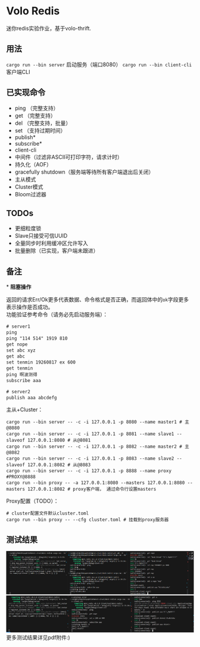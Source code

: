 # Volo Redis

迷你redis实验作业，基于volo-thrift.  

## 用法

`cargo run --bin server` 启动服务（端口8080）
`cargo run --bin client-cli` 客户端CLI

## 已实现命令
- ping （完整支持）
- get （完整支持）
- del （完整支持，批量）
- set （支持过期时间）
- publish*
- subscribe*
- client-cli
- 中间件（过滤非ASCII可打印字符，请求计时）
- 持久化（AOF）
- gracefully shutdown（服务端等待所有客户端退出后关闭）
- 主从模式
- Cluster模式
- Bloom过滤器

## TODOs

- 更细粒度锁
- Slave只接受可信UUID
- 全量同步时利用缓冲区允许写入
- 批量删除（已实现，客户端未跟进）

## 备注

\* **阻塞操作**

返回的请求Err/Ok更多代表数据、命令格式是否正确，而返回体中的`ok`字段更多表示操作是否成功。  
功能验证参考命令（请务必先启动服务端）：  
```plaintext
# server1
ping
ping "114 514" 1919 810
get nope
set abc xyz
get abc
set tenmin 19260817 ex 600
get tenmin
ping 啊波测得
subscribe aaa
```
```shell
# server2
publish aaa abcdefg
```
主从+Cluster：  
```shell
cargo run --bin server -- -c -i 127.0.0.1 -p 8080 --name master1 # 主@8080
cargo run --bin server -- -c -i 127.0.0.1 -p 8081 --name slave1 --slaveof 127.0.0.1:8080 # 从@8081
cargo run --bin server -- -c -i 127.0.0.1 -p 8082 --name master2 # 主@8082
cargo run --bin server -- -c -i 127.0.0.1 -p 8083 --name slave2 --slaveof 127.0.0.1:8082 # 从@8083
cargo run --bin server -- -c -i 127.0.0.1 -p 8888 --name proxy #PROXY@8888
cargo run --bin proxy -- -a 127.0.0.1:8080 --masters 127.0.0.1:8080 --masters 127.0.0.1:8082 # proxy客户端， 通过命令行设置masters
```
Proxy配置（TODO）：
```shell
# cluster配置文件默认cluster.toml
cargo run --bin proxy -- --cfg cluster.toml # 挂载到proxy服务器
```
## 测试结果

![full test](statics/test.png)
![subscribe](statics/image.png)
更多测试结果详见pdf附件:)